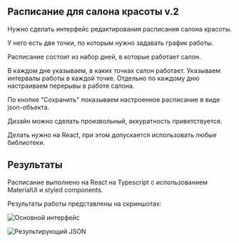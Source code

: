 ## Расписание для салона красоты v.2


Нужно сделать интерфейс редактирования расписания салона красоты.

У него есть две точки, по которым нужно задавать график работы.

Расписание состоит из набор дней, в которые работает салон.

В каждом дне указываем, в каких точках салон работает.
Указываем интервалы работы в каждой точке.
Отдельно по каждому дню настраиваем перерывы в работе салона.

По кнопке "Сохранить" показываем настроенное расписание в виде json-объекта.

Дизайн можно сделать произвольный, аккуратность приветствуется.

Делать нужно на React, при этом допускается использовать любые библиотеки.


## Результаты

Расписание выполнено на React на Typescript c использованием MaterialUI
и styled components.

Результаты работы представлены на скриншотах:

![Основной интерфейс](https://github.com/rafaele85/salon-schedule2/blob/master/screens/screenshot3.PNG?raw=true)

![Результирующий JSON](https://github.com/rafaele85/salon-schedule2/blob/master/screens/screenshot4.PNG?raw=true)

